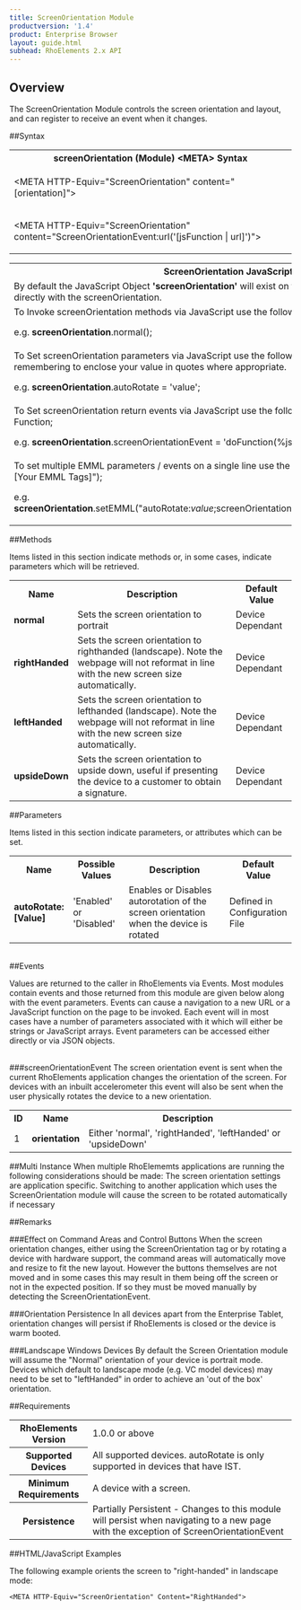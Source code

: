 ```yaml
---
title: ScreenOrientation Module
productversion: '1.4'
product: Enterprise Browser
layout: guide.html
subhead: RhoElements 2.x API
---
```


## Overview
The ScreenOrientation Module controls the screen orientation and layout, and can register to receive an event when it changes.

##Syntax

<table class="re-table"><tr><th class="tableHeading">screenOrientation (Module) &lt;META&gt; Syntax
</th></tr><tr><td class="clsSyntaxCells clsOddRow"><p>&lt;META HTTP-Equiv="ScreenOrientation" content="[orientation]"&gt;</p></td></tr><tr><td class="clsSyntaxCells clsEvenRow"><p>&lt;META HTTP-Equiv="ScreenOrientation" content="ScreenOrientationEvent:url('[jsFunction | url]')"&gt;</p></td></tr></table>

<table class="re-table"><tr><th class="tableHeading">ScreenOrientation JavaScript Object Syntax:</th></tr><tr><td class="clsSyntaxCells clsOddRow">
By default the JavaScript Object <b>'screenOrientation'</b> will exist on the current page and can be used to interact directly with the screenOrientation.
</td></tr><tr><td class="clsSyntaxCells clsEvenRow">
To Invoke screenOrientation methods via JavaScript use the following syntax: screenorientation.method();
<P />e.g. <b>screenOrientation</b>.normal();
</td></tr><tr><td class="clsSyntaxCells clsOddRow">
To Set screenOrientation parameters via JavaScript use the following syntax: screenorientation.parameter = 'value'; remembering to enclose your value in quotes where appropriate.  
<P />e.g. <b>screenOrientation</b>.autoRotate = 'value';
</td></tr><tr><td class="clsSyntaxCells clsEvenRow">						
To Set screenOrientation return events via JavaScript use the following syntax: screenorientation.event = JavaScript Function;
<P />e.g. <b>screenOrientation</b>.screenOrientationEvent = 'doFunction(%json)';
<P />
<!-- For more details on the event syntax and parameters see the <a href="/rhoelements/RetrievalEvents">Retrieval Events</a> page.--> 
</td></tr><tr><td class="clsSyntaxCells clsOddRow">							
To set multiple EMML parameters / events on a single line use the following syntax: screenorientation.setEMML("[Your EMML Tags]");
<P />
e.g. <b>screenOrientation</b>.setEMML("autoRotate:<i>value</i>;screenOrientationEvent:url('JavaScript:doFunction(%json)');normal");							
</td></tr></table>

##Methods

Items listed in this section indicate methods or, in some cases, indicate parameters which will be retrieved.

<table class="re-table"><col width="10%" /><col width="68%" /><col width="22%" /><tr><th class="tableHeading">Name</th><th class="tableHeading">Description</th><th class="tableHeading">Default Value</th></tr><tr><td class="clsSyntaxCells clsOddRow"><b>normal</b></td><td class="clsSyntaxCells clsOddRow">Sets the screen orientation to portrait</td><td class="clsSyntaxCells clsOddRow">Device Dependant</td></tr><tr><td class="clsSyntaxCells clsEvenRow"><b>rightHanded</b></td><td class="clsSyntaxCells clsEvenRow">Sets the screen orientation to righthanded (landscape).  Note the webpage will not reformat in line with the new screen size automatically.</td><td class="clsSyntaxCells clsEvenRow">Device Dependant</td></tr><tr><td class="clsSyntaxCells clsOddRow"><b>leftHanded</b></td><td class="clsSyntaxCells clsOddRow">Sets the screen orientation to lefthanded (landscape).  Note the webpage will not reformat in line with the new screen size automatically.</td><td class="clsSyntaxCells clsOddRow">Device Dependant</td></tr><tr><td class="clsSyntaxCells clsEvenRow"><b>upsideDown</b></td><td class="clsSyntaxCells clsEvenRow">Sets the screen orientation to upside down, useful if presenting the device to a customer to obtain a signature.</td><td class="clsSyntaxCells clsEvenRow">Device Dependant</td></tr></table>

##Parameters

Items listed in this section indicate parameters, or attributes which can be set.
<table class="re-table"><col width="20%" /><col width="20%" /><col width="38%" /><col width="22%" /><tr><th class="tableHeading">Name</th><th class="tableHeading">Possible Values</th><th class="tableHeading">Description</th><th class="tableHeading">Default Value</th></tr><tr><td class="clsSyntaxCells clsOddRow"><b>autoRotate:[Value]
</b></td><td class="clsSyntaxCells clsOddRow">'Enabled' or 'Disabled'</td><td class="clsSyntaxCells clsOddRow">Enables or Disables autorotation of the screen orientation when the device is rotated</td><td class="clsSyntaxCells clsOddRow">Defined in Configuration File</td></tr></table>
<table class="re-table"><col width="78%" /><col width="8%" /><col width="1%" /><col width="5%" /><col width="1%" /><col width="5%" /><col width="2%" /></table>	

##Events

Values are returned to the caller in RhoElements via Events.  Most modules contain events and those returned from this module are given below along with the event parameters.  Events can cause a navigation to a new URL or a JavaScript function on the page to be invoked.  Each event will in most cases have a number of parameters associated with it which will either be strings or JavaScript arrays.  Event parameters can be accessed either directly or via JSON objects.

<br />
###screenOrientationEvent
The screen orientation event is sent when the current RhoElements application changes the orientation of the screen. For devices with an inbuilt accelerometer this event will also be sent when the user physically rotates the device to a new orientation.
<table class="re-table"><col width="3%" /><col width="20%" /><col width="77%" /><tr><th class="tableHeading">ID</th><th class="tableHeading">Name</th><th class="tableHeading">Description</th></tr><tr><td style="text-align:left;" class="clsSyntaxCells clsOddRow">1</td><td style="text-align:left;" class="clsSyntaxCells clsOddRow"><b>orientation</b></td><td style="text-align:left;" class="clsSyntaxCells clsOddRow">Either 'normal', 'rightHanded', 'leftHanded' or 'upsideDown'</td></tr></table>

##Multi Instance
When multiple RhoElememts applications are running the following considerations should be made: The screen orientation settings are application specific.  Switching to another application which uses the ScreenOrientation module will cause the screen to be rotated automatically if necessary

##Remarks

###Effect on Command Areas and Control Buttons
When the screen orientation changes, either using the ScreenOrientation tag or by rotating a device with hardware support, the command areas will automatically move and resize to fit the new layout. However the buttons themselves are not moved and in some cases this may result in them being off the screen or not in the expected position. If so they must be moved manually by detecting the ScreenOrientationEvent.

###Orientation Persistence
In all devices apart from the Enterprise Tablet, orientation changes will persist if RhoElements is closed or the device is warm booted.

###Landscape Windows Devices
By default the Screen Orientation module will assume the "Normal" orientation of your device is portrait mode. Devices which default to landscape mode (e.g. VC model devices) may need to be set to "leftHanded" in order to achieve an 'out of the box' orientation.

##Requirements

<table class="re-table"><tr><th class="tableHeading">RhoElements Version</th><td class="clsSyntaxCell clsEvenRow">1.0.0 or above
</td></tr><tr><th class="tableHeading">Supported Devices</th><td class="clsSyntaxCell clsOddRow">All supported devices. autoRotate is only supported in devices that have IST.</td></tr><tr><th class="tableHeading">Minimum Requirements</th><td class="clsSyntaxCell clsOddRow">A device with a screen.</td></tr><tr><th class="tableHeading">Persistence</th><td class="clsSyntaxCell clsEvenRow">Partially Persistent - Changes to this module will persist when navigating to a new page with the exception of ScreenOrientationEvent</td></tr></table>


##HTML/JavaScript Examples

The following example orients the screen to "right-handed" in landscape mode:

	<META HTTP-Equiv="ScreenOrientation" Content="RightHanded">
	
